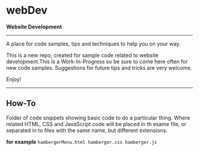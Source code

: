 # webDev

**Website Development**

<hr>

A place for code samples, tips and techniques to help you on your way.

This is a new repo, created for sample code related to website development.This is a Work-In-Progress so be sure to come here often for new code samples. Suggestions for future tips and tricks are very welcome.

Enjoy!

<hr>

## How-To

Folder of code snippets showing basic code to do a particular thing. Where related HTML, CSS and JavaScript code will be placed in th esame file, or separated in to files with the same name, but different extensions.

**for example**
`hambergerMenu.html hamberger.css hamberger.js`
